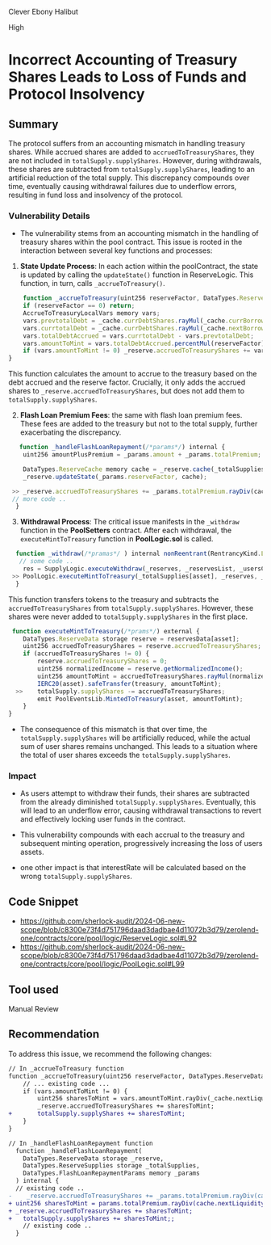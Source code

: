 Clever Ebony Halibut

High

# Incorrect Accounting of Treasury Shares Leads to Loss of Funds and Protocol Insolvency

## Summary

The protocol suffers from an accounting mismatch in handling treasury shares. While accrued shares are added to `accruedToTreasuryShares`, they are not included in `totalSupply.supplyShares`. However, during withdrawals, these shares are subtracted from `totalSupply.supplyShares`, leading to an artificial reduction of the total supply. This discrepancy compounds over time, eventually causing withdrawal failures due to underflow errors, resulting in fund loss and insolvency of the protocol.

### Vulnerability Details

- The vulnerability stems from an accounting mismatch in the handling of treasury shares within the pool contract. This issue is rooted in the interaction between several key functions and processes:

1. **State Update Process**: In each action within the poolContract, the state is updated by calling the `updateState()` function in ReserveLogic. This function, in turn, calls `_accrueToTreasury()`.

```js
    function _accrueToTreasury(uint256 reserveFactor, DataTypes.ReserveData storage _reserve, DataTypes.ReserveCache memory _cache) internal {
    if (reserveFactor == 0) return;
    AccrueToTreasuryLocalVars memory vars;
    vars.prevtotalDebt = _cache.currDebtShares.rayMul(_cache.currBorrowIndex);
    vars.currtotalDebt = _cache.currDebtShares.rayMul(_cache.nextBorrowIndex);
    vars.totalDebtAccrued = vars.currtotalDebt - vars.prevtotalDebt;
    vars.amountToMint = vars.totalDebtAccrued.percentMul(reserveFactor);
    if (vars.amountToMint != 0) _reserve.accruedToTreasuryShares += vars.amountToMint.rayDiv(_cache.nextLiquidityIndex).toUint128();
}
```

This function calculates the amount to accrue to the treasury based on the debt accrued and the reserve factor. Crucially, it only adds the accrued shares to `_reserve.accruedToTreasuryShares`, but does not add them to `totalSupply.supplyShares`.

2. **Flash Loan Premium Fees**: the same with flash loan premium fees. These fees are added to the treasury but not to the total supply, further exacerbating the discrepancy.

```js
   function _handleFlashLoanRepayment(/*params*/) internal {
    uint256 amountPlusPremium = _params.amount + _params.totalPremium;

    DataTypes.ReserveCache memory cache = _reserve.cache(_totalSupplies);
    _reserve.updateState(_params.reserveFactor, cache);

 >> _reserve.accruedToTreasuryShares += _params.totalPremium.rayDiv(cachenextLiquidityIndex).toUint128();
 // more code ..
  }
```

3. **Withdrawal Process**: The critical issue manifests in the `_withdraw` function in the **PoolSetters** contract. After each withdrawal, the `executeMintToTreasury` function in **PoolLogic.sol** is called.

```js
  function _withdraw(/*pramas*/ ) internal nonReentrant(RentrancyKind.LENDING) returns (DataTypes.SharesType memory res) {
   // some code ..
    res = SupplyLogic.executeWithdraw(_reserves, _reservesList, _usersConfig[pos], _balances, _totalSupplies[asset], params);
 >> PoolLogic.executeMintToTreasury(_totalSupplies[asset], _reserves, _factory.treasury(), asset);
  }
```

This function transfers tokens to the treasury and subtracts the `accruedToTreasuryShares` from `totalSupply.supplyShares`. However, these shares were never added to `totalSupply.supplyShares` in the first place.

```js
 function executeMintToTreasury(/*prams*/) external {
    DataTypes.ReserveData storage reserve = reservesData[asset];
    uint256 accruedToTreasuryShares = reserve.accruedToTreasuryShares;
    if (accruedToTreasuryShares != 0) {
        reserve.accruedToTreasuryShares = 0;
        uint256 normalizedIncome = reserve.getNormalizedIncome();
        uint256 amountToMint = accruedToTreasuryShares.rayMul(normalizedIncome);
        IERC20(asset).safeTransfer(treasury, amountToMint);
  >>    totalSupply.supplyShares -= accruedToTreasuryShares;
        emit PoolEventsLib.MintedToTreasury(asset, amountToMint);
    }
}
```

- The consequence of this mismatch is that over time, the `totalSupply.supplyShares` will be artificially reduced, while the actual sum of user shares remains unchanged. This leads to a situation where the total of user shares exceeds the `totalSupply.supplyShares`.

### Impact

- As users attempt to withdraw their funds, their shares are subtracted from the already diminished `totalSupply.supplyShares`. Eventually, this will lead to an underflow error, causing withdrawal transactions to revert and effectively locking user funds in the contract.

- This vulnerability compounds with each accrual to the treasury and subsequent minting operation, progressively increasing the loss of users assets.

- one other impact is that interestRate will be calculated based on the wrong `totalSupply.supplyShares`.

## Code Snippet

- https://github.com/sherlock-audit/2024-06-new-scope/blob/c8300e73f4d751796daad3dadbae4d11072b3d79/zerolend-one/contracts/core/pool/logic/ReserveLogic.sol#L92
- https://github.com/sherlock-audit/2024-06-new-scope/blob/c8300e73f4d751796daad3dadbae4d11072b3d79/zerolend-one/contracts/core/pool/logic/PoolLogic.sol#L99

## Tool used

Manual Review

## Recommendation

To address this issue, we recommend the following changes:

```diff
// In _accrueToTreasury function
function _accrueToTreasury(uint256 reserveFactor, DataTypes.ReserveData storage _reserve, DataTypes.ReserveCache memory _cache) internal {
    // ... existing code ...
    if (vars.amountToMint != 0) {
        uint256 sharesToMint = vars.amountToMint.rayDiv(_cache.nextLiquidityIndex).toUint128();
        _reserve.accruedToTreasuryShares += sharesToMint;
+       totalSupply.supplyShares += sharesToMint;
    }
}

// In _handleFlashLoanRepayment function
  function _handleFlashLoanRepayment(
    DataTypes.ReserveData storage _reserve,
    DataTypes.ReserveSupplies storage _totalSupplies,
    DataTypes.FlashLoanRepaymentParams memory _params
  ) internal {
  // existing code ..
-    _reserve.accruedToTreasuryShares += _params.totalPremium.rayDiv(cache.nextLiquidityIndex).toUint128();
+ uint256 sharesToMint = params.totalPremium.rayDiv(cache.nextLiquidityIndex).toUint128();
+ _reserve.accruedToTreasuryShares += sharesToMint;
+   totalSupply.supplyShares += sharesToMint;;
    // existing code ..
  }
```